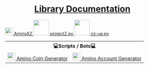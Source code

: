 <body>
<H1 align="center"><a href='https://nz-uapy.readthedocs.io/en/latest/'>Library Documentation</a></H1>
		<tr>
			<td>
				<a href="https://github.com/xXxCLOTIxXx/AminoXZ"><img src="https://wa1.narvii.com/static/img/amino-logo-white.svg" height="25px">
				 AminoXZ </a>
			</td>
			<td>
				<a href="https://github.com/xXxCLOTIxXx/projectZ.py"><img src="https://i.imgur.com/49WtRwD.png" height="50px">
				 projectZ.py </a>
			</td>
			<td>
				<a href="https://github.com/xXxCLOTIxXx/nz-ua.py"><img src="https://scontent-iev1-1.xx.fbcdn.net/v/t39.30808-6/307684108_956681881954036_8347274730309784612_n.png?_nc_cat=107&ccb=1-7&_nc_sid=09cbfe&_nc_ohc=Jph0NLiItBQAX_9pYg6&_nc_ht=scontent-iev1-1.xx&oh=00_AfD1N_KBDzv4ZpHLHr2jGOL8HBNDzssMX_p4iSE8nr8srw&oe=63F46572" height="50px">
				 nz-ua.py </a>
			</td>
		</tr>
	</table>
	<table align="center">
		<tr> <th colspan="3">💻Scripts / Bots💻</th> </tr>
		<tr>
			<td>
				<a href="https://github.com/xXxCLOTIxXx/aminoCoinGen"><img src="https://upload.wikimedia.org/wikipedia/commons/1/1f/Amino_icon.jpg" height="25px">
				 Amino Coin Generator </a>
			</td>
			<td>
				<a href="https://github.com/xXxCLOTIxXx/Amino-Account-Generator"><img src="https://upload.wikimedia.org/wikipedia/commons/1/1f/Amino_icon.jpg" height="25px">
				 Amino Account Generator </a>
			</td>
		</tr>
</body>
